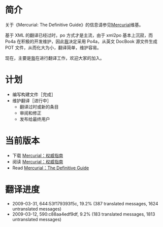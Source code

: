 # 简介 #

关于《Mercurial: The Definitive Guide》的信息请参见[Mercurial](http://www.selenic.com/mercurial/wiki/index.cgi/MercurialBook)维基。

基于 XML 的翻译已经过时，po 方式才是主流，由于 xml2po 基本上沉寂，而 Po4a 在积极的开发维护，因此[我](Dongsheng.md)决定采用 Po4a，从英文 DocBook 源文件生成 POT 文件，从而化大为小，翻译简单，维护容易。

现在，主要是[我](Dongsheng.md)在进行翻译工作，欢迎大家的加入。

# 计划 #
  * 编写构建文件［完成］
  * 维护翻译［进行中］
    * 翻译过时或新的条目
    * 审阅和修正
    * 发布给最终用户

# 当前版本 #
  * 下载 [Mercurial：权威指南](http://code.google.com/p/i18n-zh/downloads/list?q=label:hgbook)
  * 阅读 [Mercurial：权威指南](http://i18n-zh.googlecode.com/svn/www/hgbook/zh/index.html)
  * Read [Mercurial：The Definitive Guide](http://i18n-zh.googlecode.com/svn/www/hgbook/en/index.html)

# 翻译进度 #
  * 2009-03-31,  644:53f179393f5c, 19.2% (387 translated messages, 1624 untranslated messages)
  * 2009-03-12,  590:c88aa4edf9df,  9.2% (183 translated messages, 1813 untranslated messages)